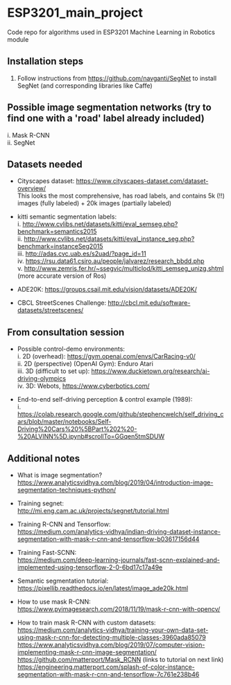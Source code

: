 # ESP3201_main_project
Code repo for algorithms used in ESP3201 Machine Learning in Robotics module

## Installation steps
1. Follow instructions from https://github.com/navganti/SegNet to install SegNet (and corresponding libraries like Caffe)

## Possible image segmentation networks (try to find one with a 'road' label already included)
i. Mask R-CNN <br/>
ii. SegNet<br/>


## Datasets needed
- Cityscapes dataset: https://www.cityscapes-dataset.com/dataset-overview/ <br/>
This looks the most comprehensive, has road labels, and contains 5k (!!) images (fully labeled) + 20k images (partially labeled) <br/>

- kitti semantic segmentation labels:<br />
i. http://www.cvlibs.net/datasets/kitti/eval_semseg.php?benchmark=semantics2015<br />
ii. http://www.cvlibs.net/datasets/kitti/eval_instance_seg.php?benchmark=instanceSeg2015<br />
iii. http://adas.cvc.uab.es/s2uad/?page_id=11<br />
iv. https://rsu.data61.csiro.au/people/jalvarez/research_bbdd.php<br />
v. http://www.zemris.fer.hr/~ssegvic/multiclod/kitti_semseg_unizg.shtml (more accurate version of Ros)<br />

- ADE20K: https://groups.csail.mit.edu/vision/datasets/ADE20K/

- CBCL StreetScenes Challenge: http://cbcl.mit.edu/software-datasets/streetscenes/

## From consultation session

- Possible control-demo environments:<br/>
i. 2D (overhead): https://gym.openai.com/envs/CarRacing-v0/<br/>
ii. 2D (perspective) (OpenAI Gym): Enduro Atari<br/>
iii. 3D (difficult to set up): https://www.duckietown.org/research/ai-driving-olympics<br/>
iv. 3D: Webots, https://www.cyberbotics.com/ <br/>

- End-to-end self-driving perception & control example (1989):<br/>
i. https://colab.research.google.com/github/stephencwelch/self_driving_cars/blob/master/notebooks/Self-Driving%20Cars%20%5BPart%202%20-%20ALVINN%5D.ipynb#scrollTo=GGqen5tmSDUW<br/>


## Additional notes
- What is image segmentation?<br/>
https://www.analyticsvidhya.com/blog/2019/04/introduction-image-segmentation-techniques-python/<br/>

- Training segnet:<br/>
http://mi.eng.cam.ac.uk/projects/segnet/tutorial.html<br/>

- Training R-CNN and Tensorflow:<br/>
https://medium.com/analytics-vidhya/indian-driving-dataset-instance-segmentation-with-mask-r-cnn-and-tensorflow-b03617156d44

- Training Fast-SCNN:<br/>
https://medium.com/deep-learning-journals/fast-scnn-explained-and-implemented-using-tensorflow-2-0-6bd17c17a49e

- Semantic segmentation tutorial:<br/>
https://pixellib.readthedocs.io/en/latest/image_ade20k.html<br/>

- How to use mask R-CNN:<br/>
https://www.pyimagesearch.com/2018/11/19/mask-r-cnn-with-opencv/<br/>

- How to train mask R-CNN with custom datasets:<br/>
https://medium.com/analytics-vidhya/training-your-own-data-set-using-mask-r-cnn-for-detecting-multiple-classes-3960ada85079<br/>
https://www.analyticsvidhya.com/blog/2019/07/computer-vision-implementing-mask-r-cnn-image-segmentation/<br/>
https://github.com/matterport/Mask_RCNN (links to tutorial on next link)<br/>
https://engineering.matterport.com/splash-of-color-instance-segmentation-with-mask-r-cnn-and-tensorflow-7c761e238b46<br/>
